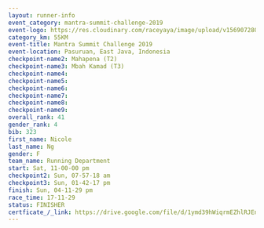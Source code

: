 ```yaml
---
layout: runner-info 
event_category: mantra-summit-challenge-2019 
event-logo: https://res.cloudinary.com/raceyaya/image/upload/v1569072809/logo/mantra-image_segrbx.jpg
category_km: 55KM 
event-title: Mantra Summit Challenge 2019 
event-location: Pasuruan, East Java, Indonesia 
checkpoint-name2: Mahapena (T2) 
checkpoint-name3: Mbah Kamad (T3) 
checkpoint-name4: 
checkpoint-name5: 
checkpoint-name6: 
checkpoint-name7: 
checkpoint-name8: 
checkpoint-name9: 
overall_rank: 41
gender_rank: 4
bib: 323
first_name: Nicole
last_name: Ng
gender: F
team_name: Running Department
start: Sat, 11-00-00 pm
checkpoint2: Sun, 07-57-18 am
checkpoint3: Sun, 01-42-17 pm
finish: Sun, 04-11-29 pm
race_time: 17-11-29
status: FINISHER
certficate_/_link: https://drive.google.com/file/d/1ymd39hWiqrmEZhlRJEnIzcWFRoYSJ6xX/view?usp=sharing
---
```

